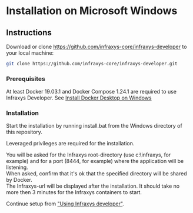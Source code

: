 # Installation on Microsoft Windows

## Instructions

Download or clone https://github.com/infraxys-core/infraxys-developer to your local machine:
```bash
git clone https://github.com/infraxys-core/infraxys-developer.git
``` 

### Prerequisites

At least Docker 19.03.1 and Docker Compose 1.24.1 are required to use Infraxys Developer. 
See [Install Docker Desktop on Windows](https://docs.docker.com/docker-for-windows/install/) 

### Installation

Start the installation by running install.bat from the Windows directory of this repository.

Leveraged privileges are required for the installation.  

You will be asked for the Infraxys root-directory (use c:\infraxys, for example) and for a port (8444, for example) where the application will be listening.  
When asked, confirm that it's ok that the specified directory will be shared by Docker.    
The Infraxys-url will be displayed after the installation. It should take no more then 3 minutes for the Infraxys containers to start. 

Continue setup from ["Using Infraxys developer"](https://github.com/infraxys-core/infraxys-developer#using-infraxys-developer).
 